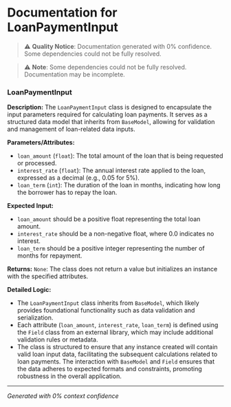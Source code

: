 # Documentation for LoanPaymentInput

> ⚠️ **Quality Notice**: Documentation generated with 0% confidence. Some dependencies could not be fully resolved.


> ⚠️ **Note**: Some dependencies could not be fully resolved. Documentation may be incomplete.
### LoanPaymentInput

**Description:**
The `LoanPaymentInput` class is designed to encapsulate the input parameters required for calculating loan payments. It serves as a structured data model that inherits from `BaseModel`, allowing for validation and management of loan-related data inputs.

**Parameters/Attributes:**
- `loan_amount` (`float`): The total amount of the loan that is being requested or processed.
- `interest_rate` (`float`): The annual interest rate applied to the loan, expressed as a decimal (e.g., 0.05 for 5%).
- `loan_term` (`int`): The duration of the loan in months, indicating how long the borrower has to repay the loan.

**Expected Input:**
- `loan_amount` should be a positive float representing the total loan amount.
- `interest_rate` should be a non-negative float, where 0.0 indicates no interest.
- `loan_term` should be a positive integer representing the number of months for repayment.

**Returns:**
`None`: The class does not return a value but initializes an instance with the specified attributes.

**Detailed Logic:**
- The `LoanPaymentInput` class inherits from `BaseModel`, which likely provides foundational functionality such as data validation and serialization.
- Each attribute (`loan_amount`, `interest_rate`, `loan_term`) is defined using the `Field` class from an external library, which may include additional validation rules or metadata.
- The class is structured to ensure that any instance created will contain valid loan input data, facilitating the subsequent calculations related to loan payments. The interaction with `BaseModel` and `Field` ensures that the data adheres to expected formats and constraints, promoting robustness in the overall application.

---
*Generated with 0% context confidence*

